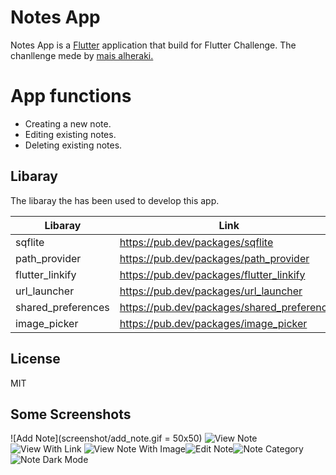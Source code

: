 # Notes App

Notes App is a [Flutter](https://flutter.dev/) application that build for Flutter Challenge. The chanllenge mede by [mais alheraki.](https://github.com/pr-Mais)

# App functions
 - Creating a new note.
 - Editing existing notes.
 - Deleting existing notes.

## Libaray
The libaray the has been used to develop this app.

| Libaray | Link |
| ------ | ------ |
| sqflite | https://pub.dev/packages/sqflite |
| path_provider | https://pub.dev/packages/path_provider |
| flutter_linkify | https://pub.dev/packages/flutter_linkify |
| url_launcher | https://pub.dev/packages/url_launcher |
| shared_preferences | https://pub.dev/packages/shared_preferences |
| image_picker | https://pub.dev/packages/image_picker |


License
---

MIT

## Some Screenshots

![Add Note](screenshot/add_note.gif = 50x50) ![View Note](screenshot/scrollable_note.gif) ![View With Link](screenshot/clickable_link.gif)
![View Note With Image](screenshot/note_with_image.gif)![Edit Note](screenshot/edit_note.gif)![Note Category](screenshot/note_category.gif)
![Note Dark Mode](screenshot/dark_mode.gif)

